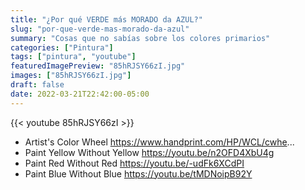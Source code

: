 ```yaml
---
title: "¿Por qué VERDE más MORADO da AZUL?"
slug: "por-que-verde-mas-morado-da-azul"
summary: "Cosas que no sabías sobre los colores primarios"
categories: ["Pintura"]
tags: ["pintura", "youtube"]
featuredImagePreview: "85hRJSY66zI.jpg"
images: ["85hRJSY66zI.jpg"]
draft: false
date: 2022-03-21T22:42:00-05:00
---
```


{{< youtube 85hRJSY66zI >}}

- Artist's Color Wheel https://www.handprint.com/HP/WCL/cwhe...
- Paint Yellow Without Yellow  https://youtu.be/n2OFD4XbU4g
- Paint Red Without Red https://youtu.be/-udFk6XCdPI
- Paint Blue Without Blue https://youtu.be/tMDNoipB92Y